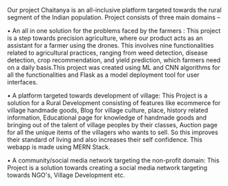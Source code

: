 Our project Chaitanya is an all-inclusive platform targeted towards the rural segment of the Indian population.
Project consists of three main domains –


• An all in one solution for the problems faced by the farmers :
        This project is a step towards precision agriculture, where our product acts as an assistant for a farmer using the drones. This involves nine functionalities related to agricultural practices, ranging from weed detection, disease detection, crop recommendation, and yield prediction, which farmers need on a daily basis.This project was created using ML and CNN algorithms for all the functionalities and Flask as a model deployment tool for user interfaces.

• A platform targeted towards development of village:
        This Project is a solution for a Rural Development consisting of features like ecommerce for village handmade goods, Blog for village culture, place, history related information, Educational page for knowledge of handmade goods and bringing out of the talent of village peoples by their classes, Auction page for all the unique items of the villagers who wants to sell. So this improves their standard of living and also increases their self confidence. This webapp is made using MERN Stack.

• A community/social media network targeting the non-profit domain:
    This Project is a solution towards creating a social media network targeting towards NGO's, Village Development etc.

